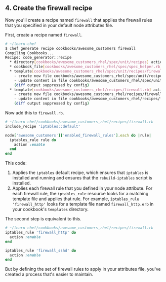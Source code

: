 ## 4. Create the firewall recipe

Now you'll create a recipe named `firewall` that applies the firewall rules that you specified in your default node attributes file.

First, create a recipe named `firewall`.

```bash
# ~/learn-chef
$ chef generate recipe cookbooks/awesome_customers firewall
Compiling Cookbooks...
Recipe: code_generator::recipe
  * directory[cookbooks/awesome_customers_rhel/spec/unit/recipes] action create (up to date)
  * cookbook_file[cookbooks/awesome_customers_rhel/spec/spec_helper.rb] action create_if_missing (up to date)
  * template[cookbooks/awesome_customers_rhel/spec/unit/recipes/firewall_spec.rb] action create_if_missing
    - create new file cookbooks/awesome_customers_rhel/spec/unit/recipes/firewall_spec.rb
    - update content in file cookbooks/awesome_customers_rhel/spec/unit/recipes/firewall_spec.rb from none to 4dfc9c
    (diff output suppressed by config)
  * template[cookbooks/awesome_customers_rhel/recipes/firewall.rb] action create
    - create new file cookbooks/awesome_customers_rhel/recipes/firewall.rb
    - update content in file cookbooks/awesome_customers_rhel/recipes/firewall.rb from none to a74341
    (diff output suppressed by config)
```

Now add this to <code class="file-path">firewall.rb</code>.

```ruby
# ~/learn-chef/cookbooks/awesome_customers_rhel/recipes/firewall.rb
include_recipe 'iptables::default'

node['awesome_customers']['enabled_firewall_rules'].each do |rule|
  iptables_rule rule do
    action :enable
  end
end
```

This code:

1. Applies the `iptables` default recipe, which ensures that `iptables` is installed and running and ensures that the `rebuild-iptables` script is installed.
1. Applies each firewall rule that you defined in your node attribute. For each firewall rule, the `iptables_rule` resource looks for a matching template file and applies that rule. For example, `iptables_rule 'firewall_http'` looks for a template file named <code path="file-path">firewall_http.erb</code> in your cookbook's <code class="file-path">templates</code> directory.

The second step is equivalent to this.

```ruby
# ~/learn-chef/cookbooks/awesome_customers_rhel/recipes/firewall.rb
iptables_rule 'firewall_http' do
  action :enable
end

iptables_rule 'firewall_sshd' do
  action :enable
end
```

But by defining the set of firewall rules to apply in your attributes file, you've created a process that's easier to maintain.

